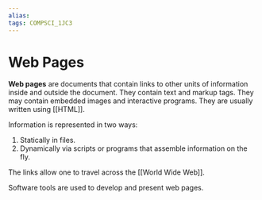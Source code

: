 ```yaml
---
alias:
tags: COMPSCI_1JC3
---
```

# Web Pages
**Web pages** are documents that contain links to other units of information inside and outside the document. They contain text and markup tags. They may contain embedded images and interactive programs. They are usually written using [[HTML]]. 

Information is represented in two ways:
1. Statically in files.
2. Dynamically via scripts or programs that assemble information on the fly. 

The links allow one to travel across the [[World Wide Web]]. 

Software tools are used to develop and present web pages. 